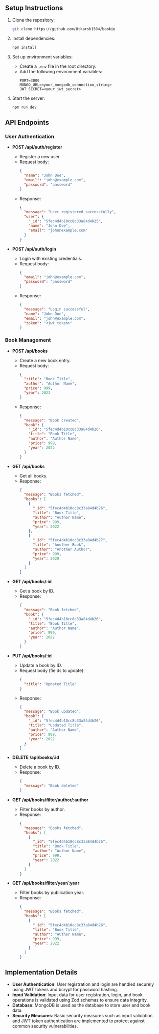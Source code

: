 ## Setup Instructions

1. Clone the repository:

   ```bash
   git clone https://github.com/Utkarsh1504/bookie
   ```

2. Install dependencies:

   ```bash
   npm install
   ```

3. Set up environment variables:
   - Create a `.env` file in the root directory.
   - Add the following environment variables:
     ```
     PORT=3000
     MONGO_URL=<your_mongodb_connection_string>
     JWT_SECRET=<your_jwt_secret>
     ```

4. Start the server:

   ```bash
   npm run dev
   ```

## API Endpoints

### User Authentication

- **POST /api/auth/register**
  - Register a new user.
  - Request body:
    ```json
    {
      "name": "John Doe",
      "email": "john@example.com",
      "password": "password"
    }
    ```
  - Response:
    ```json
    {
      "message": "User registered successfully",
      "user": {
        "_id": "5fec4d4b10cc8c33a84d4b25",
        "name": "John Doe",
        "email": "john@example.com"
      }
    }
    ```

- **POST /api/auth/login**
  - Login with existing credentials.
  - Request body:
    ```json
    {
      "email": "john@example.com",
      "password": "password"
    }
    ```
  - Response:
    ```json
    {
      "message": "Login successful",
      "name": "John Doe",
      "email": "john@example.com",
      "token": "<jwt_token>"
    }
    ```

### Book Management

- **POST /api/books**
  - Create a new book entry.
  - Request body:
    ```json
    {
      "title": "Book Title",
      "author": "Author Name",
      "price": 999,
      "year": 2022
    }
    ```
  - Response:
    ```json
    {
      "message": "Book created",
      "book": {
        "_id": "5fec4d4b10cc8c33a84d4b26",
        "title": "Book Title",
        "author": "Author Name",
        "price": 999,
        "year": 2022
      }
    }
    ```

- **GET /api/books**
  - Get all books.
  - Response:
    ```json
    {
      "message": "Books fetched",
      "books": [
        {
          "_id": "5fec4d4b10cc8c33a84d4b26",
          "title": "Book Title",
          "author": "Author Name",
          "price": 999,
          "year": 2022
        },
        {
          "_id": "5fec4d4b10cc8c33a84d4b27",
          "title": "Another Book",
          "author": "Another Author",
          "price": 999,
          "year": 2020
        }
      ]
    }
    ```

- **GET /api/books/:id**
  - Get a book by ID.
  - Response:
    ```json
    {
      "message": "Book fetched",
      "book": {
        "_id": "5fec4d4b10cc8c33a84d4b26",
        "title": "Book Title",
        "author": "Author Name",
        "price": 999,
        "year": 2022
      }
    }
    ```

- **PUT /api/books/:id**
  - Update a book by ID.
  - Request body (fields to update):
    ```json
    {
      "title": "Updated Title"
    }
    ```
  - Response:
    ```json
    {
      "message": "Book updated",
      "book": {
        "_id": "5fec4d4b10cc8c33a84d4b26",
        "title": "Updated Title",
        "author": "Author Name",
        "price": 999,
        "year": 2022
      }
    }
    ```

- **DELETE /api/books/:id**
  - Delete a book by ID.
  - Response:
    ```json
    {
      "message": "Book deleted"
    }
    ```

- **GET /api/books/filter/author/:author**
  - Filter books by author.
  - Response:
    ```json
    {
      "message": "Books fetched",
      "books": [
        {
          "_id": "5fec4d4b10cc8c33a84d4b26",
          "title": "Book Title",
          "author": "Author Name",
          "price": 999,
          "year": 2022
        }
      ]
    }
    ```

- **GET /api/books/filter/year/:year**
  - Filter books by publication year.
  - Response:
    ```json
    {
      "message": "Books fetched",
      "books": [
        {
          "_id": "5fec4d4b10cc8c33a84d4b26",
          "title": "Book Title",
          "author": "Author Name",
          "price": 999,
          "year": 2022
        }
      ]
    }
    ```

## Implementation Details

- **User Authentication**: User registration and login are handled securely using JWT tokens and bcrypt for password hashing.
- **Input Validation**: Input data for user registration, login, and book operations is validated using Zod schemas to ensure data integrity.
- **Database**: MongoDB is used as the database to store user and book data.
- **Security Measures**: Basic security measures such as input validation and JWT token authentication are implemented to protect against common security vulnerabilities.


